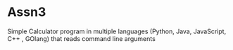 # Assn3
Simple Calculator program  in multiple languages (Python, Java, JavaScript, C++ , GOlang) that reads command line arguments 
